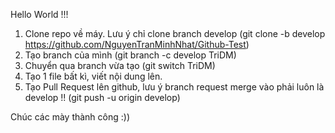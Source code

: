 Hello World !!!

1. Clone repo về máy. Lưu ý chỉ clone branch develop (git clone -b develop https://github.com/NguyenTranMinhNhat/Github-Test)
2. Tạo branch của mình (git branch -c develop TriDM)
3. Chuyển qua branch vừa tạo (git switch TriDM)
4. Tạo 1 file bất kì, viết nội dung lên. 
5. Tạo Pull Request lên github, lưu ý branch request merge vào phải luôn là develop !! (git push -u origin develop)


Chúc các mày thành công :))
